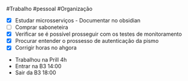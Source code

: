 #Trabalho #pessoal #Organização 

- [x] Estudar microsserviços - Documentar no obsidian
- [ ] Comprar saboneteira
- [x] Verificar se é possível prosseguir com os testes de monitoramento
- [x] Procurar entender o prossesso de autenticação da pismo
- [x] Corrigir horas no ahgora

- Trabalhou na Prill 4h
- Entrar na B3 14:00
- Sair da B3 18:00